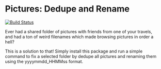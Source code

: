 # Pictures: Dedupe and Rename

[![Build Status](https://travis-ci.org/mina-asham/pictures-dedupe-and-rename.svg?branch=master)](https://travis-ci.org/mina-asham/pictures-dedupe-and-rename)

Ever had a shared folder of pictures with friends from one of your travels, and had a ton of weird filenames which made browsing pictures in order a hell?

This is a solution to that! Simply install this package and run a simple command to fix a selected folder by dedupe all pictures and renaming them using the yyyymmdd_HHMMss format.

